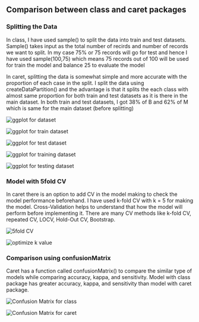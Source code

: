 ## Comparison between class and caret packages

### Splitting the Data
In class, I have used sample() to split the data into train and test datasets. Sample() takes input as the total number of recirds and number of records we want to split. In my case 75% or 75 records will go for test and hence I have used sample(100,75) which means 75 records out of 100 will be used for train the model and balance 25 to evaluate the model

In caret, splitting the data is somewhat simple and more accurate with the proportion of each case in the split. I split the data using createDataPartition() and the advantage is that it splits the each class with almost same proportion for both train and test datasets as it is there in the main dataset. In both train and test datasets, I got 38% of B and 62% of M which is same for the main dataset (before splitting)

![ggplot for dataset](https://github.com/rohitraturi/Supervised-Machine-Learning/tree/master/Assignments/Assignment3/Model-Comparison/ggplot%20for%20dataset.png)

![ggplot for train dataset](https://github.com/rohitraturi/Supervised-Machine-Learning/tree/master/Assignments/Assignment3/Model-Comparison/ggplot%20for%20train%20dataset.png)

![ggplot for test dataset](https://github.com/rohitraturi/Supervised-Machine-Learning/tree/master/Assignments/Assignment3/Model-Comparison/ggplot%20for%20test%20dataset.png)

![ggplot for training dataset](https://github.com/rohitraturi/Supervised-Machine-Learning/tree/master/Assignments/Assignment3/Model-Comparison/ggplot%20for%20training%20dataset.png)

![ggplot for testing dataset](https://github.com/rohitraturi/Supervised-Machine-Learning/tree/master/Assignments/Assignment3/Model-Comparison/ggplot%20for%20testing%20dataset.png)

### Model with 5fold CV
In caret there is an option to add CV in the model making to check the model performance beforehand. I have used k-fold CV with k = 5 for making the model. Cross-Validation helps to understand that how the model will perform before implementing it. There are many CV methods like k-fold CV, repeated CV, LOCV, Hold-Out CV, Bootstrap.

![5fold CV](https://github.com/rohitraturi/Supervised-Machine-Learning/tree/master/Assignments/Assignment3/Model-Comparison/5fold%20CV.png)

![optimize k value](https://github.com/rohitraturi/Supervised-Machine-Learning/tree/master/Assignments/Assignment3/Model-Comparison/optimize%20k%20value.png)

### Comparison using confusionMatrix
Caret has a function called confusionMatrix() to compare the similar type of models while comparing accuracy, kappa, and sensitivity. Model with class package has greater accuracy, kappa, and sensitivity than model with caret package.

![Confusion Matrix for class](https://github.com/rohitraturi/Supervised-Machine-Learning/tree/master/Assignments/Assignment3/Model-Comparison/Confusion%20Matrix%20for%20class.png)

![Confusion Matrix for caret](https://github.com/rohitraturi/Supervised-Machine-Learning/tree/master/Assignments/Assignment3/Model-Comparison/Confusion%20Matrix%20for%20caret.png)
